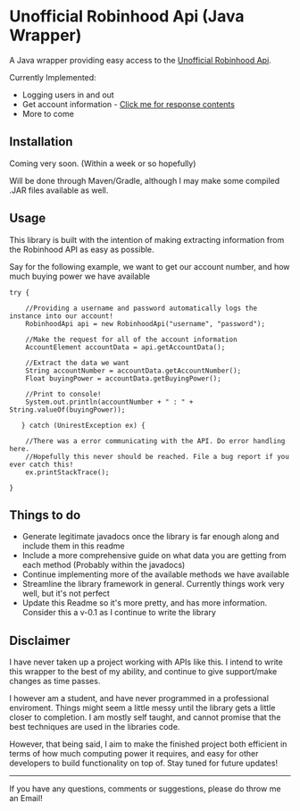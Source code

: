 

# Unofficial Robinhood Api (Java Wrapper)

A Java wrapper providing easy access to the [Unofficial Robinhood Api](https://github.com/sanko/Robinhood).

Currently Implemented:

* Logging users in and out
* Get account information - [Click me for response contents](https://github.com/sanko/Robinhood/blob/master/Account.md#gather-list-of-accounts)
* More to come


## Installation

Coming very soon. (Within a week or so hopefully) 

Will be done through Maven/Gradle, although I may make some compiled .JAR files available as well.


## Usage

This library is built with the intention of making extracting information from the Robinhood API as easy as possible. 

Say for the following example, we want to get our account number, and how much buying power we have available

```
try {

	//Providing a username and password automatically logs the instance into our account!
	RobinhoodApi api = new RobinhoodApi("username", "password");
    
    //Make the request for all of the account information
   	AccountElement accountData = api.getAccountData();
    
    //Extract the data we want
    String accountNumber = accountData.getAccountNumber();
    Float buyingPower = accountData.getBuyingPower();
    
    //Print to console!
    System.out.println(accountNumber + " : " + String.valueOf(buyingPower));
   
   } catch (UnirestException ex) {
   
   	//There was a error communicating with the API. Do error handling here.
    //Hopefully this never should be reached. File a bug report if you ever catch this!
 	ex.printStackTrace();
    
}
```

## Things to do

* Generate legitimate javadocs once the library is far enough along and include them in this readme
* Include a more comprehensive guide on what data you are getting from each method (Probably within the javadocs)
* Continue implementing more of the available methods we have available
* Streamline the library framework in general. Currently things work very well, but it's not perfect
* Update this Readme so it's more pretty, and has more information. Consider this a v-0.1 as I continue to write the library


## Disclaimer
I have never taken up a project working with APIs like this. I intend to write this wrapper to the best of my ability, and continue to give support/make changes as time passes.

I however am a student, and have never programmed in a professional enviroment. Things might seem a little messy until the library gets a little closer to completion. I am mostly self taught, and cannot promise that the best techniques are used in the libraries code.

However, that being said, I aim to make the finished project both efficient in terms of how much computing power it requires, and easy for other developers to build functionality on top of. Stay tuned for future updates!
____

If you have any questions, comments or suggestions, please do throw me an Email! 
    
    